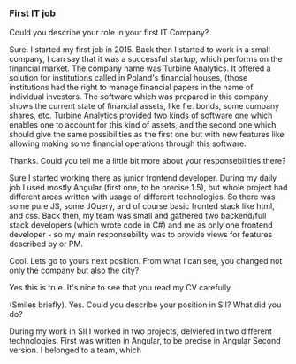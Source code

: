 ### First IT job 

Could you describe your role in your first IT Company? 

Sure. I started my first job in 2015. Back then I started to work in a small company, 
I can say that it was a successful startup, which performs on the financial market.
The company name was Turbine Analytics. It offered a solution for institutions called
in Poland's financial houses, (those institutions had the right to manage financial 
papers in the name of individual investors. The software which was prepared in this
company shows the current state of financial assets, like f.e. bonds, some company
shares, etc. Turbine Analytics provided two kinds of software one which enables one
to account for this kind of assets, and the second one which should give the same 
possibilities as the first one but with new features like allowing making some 
financial operations through this software.

Thanks. Could you tell me a little bit more about your responsebilities there? 

Sure I started working there as junior frontend developer. During my daily job I used mostly 
Angular (first one, to be precise 1.5), but whole project had different areas written with usage of different 
technologies. So there was some pure JS, some JQuery, and of course basic fronted stack like html, and css. 
Back then, my team was small and gathered two backend/full stack developers (which wrote code in C#) and 
me as only one frontend developer - so my main responsebility was to provide views for features described by 
or PM. 

Cool. Lets go to yours next position. From what I can see, you changed not only the company but also the city? 

Yes this is true. It's nice to see that you read my CV carefully. 

(Smiles briefly). Yes. Could you describe your position in SII? What did you do? 

During my work in SII I worked in two projects, delviered in two different technologies. First was written in
  Angular, to be precise in Angular Second version. I belonged to a team, which
